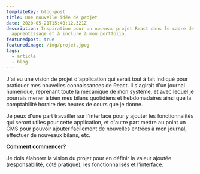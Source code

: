 ```yaml
---
templateKey: blog-post
title: Une nouvelle idée de projet
date: 2020-05-21T15:40:12.321Z
description: Inspiration pour un nouveau projet React dans le cadre de mon
  apprentissage et à inclure à mon portfolio.
featuredpost: true
featuredimage: /img/projet.jpeg
tags:
  - article
  - blog
---
```

J'ai eu une vision de projet d'application qui serait tout à fait indiqué pour pratiquer mes nouvelles connaissances de React. Il s'agirait d'un journal numérique, reprenant toute la mécanique de mon système, et avec lequel je pourrais mener à bien mes bilans quotidiens et hebdomadaires ainsi que la comptabilité horaire des heures de cours que je donne.

Je peux d'une part travailler sur l'interface pour y ajouter les fonctionnalités qui seront utiles pour cette application, et d'autre part mettre au point un CMS pour pouvoir ajouter facilement de nouvelles entrées à mon journal, effectuer de nouveaux bilans, etc.

**Comment commencer?**

Je dois élaborer la vision du projet pour en définir la valeur ajoutée (responsabilité, côté pratique), les fonctionnalisés et l'interface.